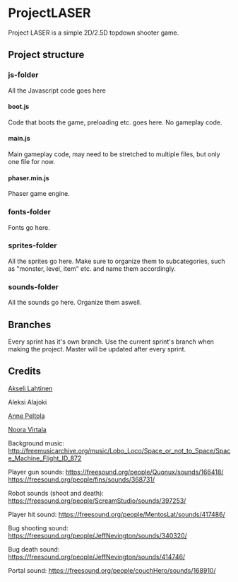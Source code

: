 # ProjectLASER

Project LASER is a simple 2D/2.5D topdown shooter game.

## Project structure

### js-folder

All the Javascript code goes here

#### boot.js
Code that boots the game, preloading etc. goes here. No gameplay code.

#### main.js

Main gameplay code, may need to be stretched to multiple files, but only one file for now.

#### phaser.min.js

Phaser game engine.

### fonts-folder

Fonts go here.

### sprites-folder

All the sprites go here. Make sure to organize them to subcategories, such as "monster, level, item" etc. and name them accordingly.

### sounds-folder

All the sounds go here. Organize them aswell.

## Branches

Every sprint has it's own branch. Use the current sprint's branch when making the project. Master will be updated after every sprint.

## Credits
[Akseli Lahtinen](https://akselmo.github.io/)

Aleksi Alajoki

[Anne Peltola](https://lanttux.github.io/)

[Noora Virtala](https://noovir.github.io/)

Background music:
http://freemusicarchive.org/music/Lobo_Loco/Space_or_not_to_Space/Space_Machine_Flight_ID_872

Player gun sounds:
https://freesound.org/people/Quonux/sounds/166418/
https://freesound.org/people/fins/sounds/368731/

Robot sounds (shoot and death):
https://freesound.org/people/ScreamStudio/sounds/397253/

Player hit sound:
https://freesound.org/people/MentosLat/sounds/417486/

Bug shooting sound:
https://freesound.org/people/JeffNevington/sounds/340320/

Bug death sound:
https://freesound.org/people/JeffNevington/sounds/414746/

Portal sound:
https://freesound.org/people/couchHero/sounds/168910/
